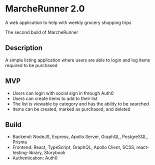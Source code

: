 # MarcheRunner 2.0

A web application to help with weekly grocery shopping trips

The second build of MarcheRunner

## Description

A simple listing application where users are able to login and log items required to be purchased

## MVP

- Users can login with social sign in through Auth0
- Users can create items to add to their list
- The list is viewable by category and has the ability to be searched
- Items can be created, marked as purchased, and deleted

## Build

- Backend: NodeJS, Express, Apollo Server, GraphQL, PostgreSQL, Prisma
- Frontend: React, TypeScript, GraphQL, Apollo Client, SCSS, react-testing-library, Storybook
- Authentication: Auth0
